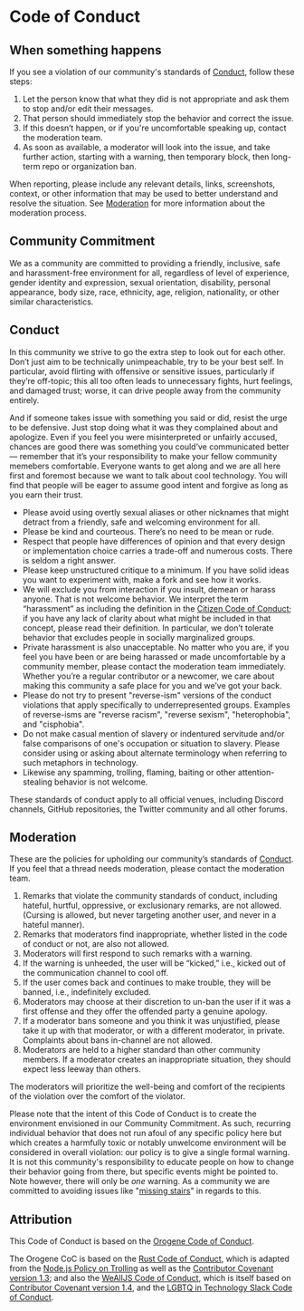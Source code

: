 # Code of Conduct

## When something happens

If you see a violation of our community's standards of [Conduct](#conduct), follow these steps:

1. Let the person know that what they did is not appropriate and ask them to stop and/or edit their messages.
2. That person should immediately stop the behavior and correct the issue.
3. If this doesn’t happen, or if you're uncomfortable speaking up, contact the moderation team.
4. As soon as available, a moderator will look into the issue, and take further action, starting with a warning, then temporary block, then long-term repo or organization ban.

When reporting, please include any relevant details, links, screenshots, context, or other information that may be used to better understand and resolve the situation. See [Moderation](#moderation) for more information about the moderation process.

## Community Commitment

We as a community are committed to providing a friendly, inclusive, safe and harassment-free environment for all, regardless of level of experience, gender identity and expression, sexual orientation, disability, personal appearance, body size, race, ethnicity, age, religion, nationality, or other similar characteristics.

## Conduct

In this community we strive to go the extra step to look out for each other. Don’t just aim to be technically unimpeachable, try to be your best self. In particular, avoid flirting with offensive or sensitive issues, particularly if they’re off-topic; this all too often leads to unnecessary fights, hurt feelings, and damaged trust; worse, it can drive people away from the community entirely.

And if someone takes issue with something you said or did, resist the urge to be defensive. Just stop doing what it was they complained about and apologize. Even if you feel you were misinterpreted or unfairly accused, chances are good there was something you could’ve communicated better — remember that it’s your responsibility to make your fellow community memebers comfortable. Everyone wants to get along and we are all here first and foremost because we want to talk about cool technology. You will find that people will be eager to assume good intent and forgive as long as you earn their trust.

- Please avoid using overtly sexual aliases or other nicknames that might detract from a friendly, safe and welcoming environment for all.
- Please be kind and courteous. There’s no need to be mean or rude.
- Respect that people have differences of opinion and that every design or implementation choice carries a trade-off and numerous costs. There is seldom a right answer.
- Please keep unstructured critique to a minimum. If you have solid ideas you want to experiment with, make a fork and see how it works.
- We will exclude you from interaction if you insult, demean or harass anyone. That is not welcome behavior. We interpret the term “harassment” as including the definition in the [Citizen Code of Conduct](https://github.com/stumpsyn/policies/blob/master/citizen_code_of_conduct.md); if you have any lack of clarity about what might be included in that concept, please read their definition. In particular, we don’t tolerate behavior that excludes people in socially marginalized groups.
- Private harassment is also unacceptable. No matter who you are, if you feel you have been or are being harassed or made uncomfortable by a community member, please contact the moderation team immediately. Whether you’re a regular contributor or a newcomer, we care about making this community a safe place for you and we’ve got your back.
- Please do not try to present "reverse-ism" versions of the conduct violations that apply specifically to underrepresented groups. Examples of reverse-isms are "reverse racism", "reverse sexism", "heterophobia", and "cisphobia".
- Do not make casual mention of slavery or indentured servitude and/or false comparisons of one's occupation or situation to slavery. Please consider using or asking about alternate terminology when referring to such metaphors in technology.
- Likewise any spamming, trolling, flaming, baiting or other attention-stealing behavior is not welcome.

These standards of conduct apply to all official venues, including Discord channels, GitHub repositories, the Twitter community and all other forums.

## Moderation

These are the policies for upholding our community’s standards of [Conduct](#conduct). If you feel that a thread needs moderation, please contact the moderation team.

1. Remarks that violate the community standards of conduct, including hateful, hurtful, oppressive, or exclusionary remarks, are not allowed. (Cursing is allowed, but never targeting another user, and never in a hateful manner).
2. Remarks that moderators find inappropriate, whether listed in the code of conduct or not, are also not allowed.
3. Moderators will first respond to such remarks with a warning.
4. If the warning is unheeded, the user will be “kicked,” i.e., kicked out of the communication channel to cool off.
5. If the user comes back and continues to make trouble, they will be banned, i.e., indefinitely excluded.
6. Moderators may choose at their discretion to un-ban the user if it was a first offense and they offer the offended party a genuine apology.
7. If a moderator bans someone and you think it was unjustified, please take it up with that moderator, or with a different moderator, in private. Complaints about bans in-channel are not allowed.
8. Moderators are held to a higher standard than other community members. If a moderator creates an inappropriate situation, they should expect less leeway than others.

The moderators will prioritize the well-being and comfort of the recipients of the violation over the comfort of the violator.

Please note that the intent of this Code of Conduct is to create the environment envisioned in our Community Commitment. As such, recurring individual behavior that does not run afoul of any specific policy here but which creates a harmfully toxic or notably unwelcome environment will be considered in overall violation: our policy is to give a single formal warning. It is not this community's responsibility to educate people on how to change their behavior going from there, but specific events might be pointed to. Note however, there will only be _one_ warning. As a community we are committed to avoiding issues like "[missing stairs](https://en.wikipedia.org/wiki/Missing_stair)" in regards to this.

## Attribution

This Code of Conduct is based on the [Orogene Code of Conduct](https://github.com/orogene/orogene/blob/main/CODE_OF_CONDUCT.md).

The Orogene CoC is based on the [Rust Code of Conduct](https://www.rust-lang.org/policies/code-of-conduct), which is adapted from the [Node.js Policy on Trolling](http://blog.izs.me/post/30036893703/policy-on-trolling) as well as the [Contributor Covenant version 1.3](https://www.contributor-covenant.org/version/1/3/0/code-of-conduct/); and also the [WeAllJS Code of Conduct](https://wealljs.org/code-of-conduct), which is itself based on [Contributor Covenant version 1.4](https://www.contributor-covenant.org/version/1/4/code-of-conduct/), and the [LGBTQ in Technology Slack Code of Conduct](http://lgbtq.technology/coc.html).
